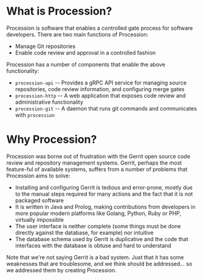 What is Procession?
===================

Procession is software that enables a controlled gate process for
software developers. There are two main functions of Procession:

* Manage Git repositories
* Enable code review and approval in a controlled fashion

Procession has a number of components that enable the above
functionality:

* `procession-api` -- Provides a gRPC API service for managing source
  repositories, code review information, and configuring merge gates
* `procession-http` -- A web application that exposes code review and
  administrative functionality
* `procession-git` -- A daemon that runs git commands and communicates
  with `procession`

Why Procession?
===============

Procession was borne out of frustration with the Gerrit open source
code review and repository management systems. Gerrit, perhaps the
most feature-ful of available systems, suffers from a number of
problems that Procession aims to solve:

* Installing and configuring Gerrit is tedious and error-prone, mostly
  due to the manual steps required for many actions and the fact
  that it is not packaged software
* It is written in Java and Prolog, making contributions from developers
  in more popular modern platforms like Golang, Python, Ruby or PHP, virtually
  impossible
* The user interface is neither complete (some things must be done directly
  against the database, for example) nor intuitive
* The database schema used by Gerrit is duplicative and the code that
  interfaces with the database is obtuse and hard to understand

Note that we're not saying Gerrit is a bad system. Just that it has
some weaknesses that are troublesome, and we think should be addressed...
so we addressed them by creating Procession.
